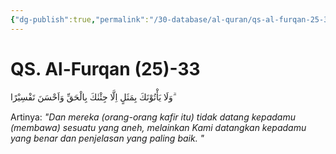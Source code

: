 ```yaml
---
{"dg-publish":true,"permalink":"/30-database/al-quran/qs-al-furqan-25-33/"}
---
```



# QS. Al-Furqan (25)-33
وَلَا يَأْتُوْنَكَ بِمَثَلٍ اِلَّا جِئْنٰكَ بِالْحَقِّ وَاَحْسَنَ تَفْسِيْرًا ۗ

Artinya: *"Dan mereka (orang-orang kafir itu) tidak datang kepadamu (membawa) sesuatu yang aneh, melainkan Kami datangkan kepadamu yang benar dan penjelasan yang paling baik. "*
